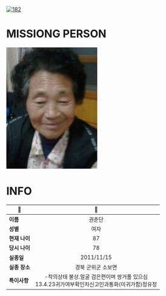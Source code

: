 [![182](https://img.shields.io/badge/%EC%8B%A4%EC%A2%85%EC%8B%A0%EA%B3%A0%EB%8A%94%20%EA%B5%AD%EB%B2%88%EC%97%86%EC%9D%B4-182-blue)](http://safe182.go.kr/index.do)

# MISSIONG PERSON

<img src="./missing_person.jpg">

# INFO

|🔑|💎|
|--|:--:|
|**이름**|권춘단|
|**성별**|여자|
|**현재 나이**|87|
|**당시 나이**|78|
|**실종일**|2011/11/15|
|**실종 장소**|경북 군위군 소보면 |
|**특이사항**|-착의상태 불상.얼굴 검은편이며 쌍거풀 있으심</br>13.4.23귀가여부확인차신고인과통화(미귀가함)정유정|
